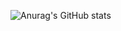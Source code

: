 ![Anurag's GitHub stats](https://github-readme-stats.vercel.app/api?username=serhatopcu&show_icons=true&theme=highcontrast)
